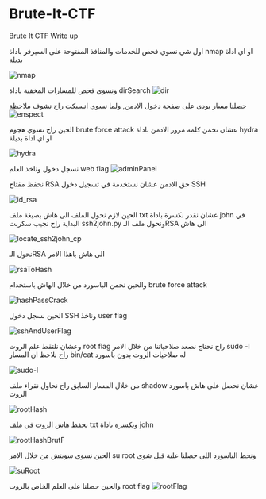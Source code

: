 # Brute-It-CTF
Brute It CTF Write up



اول شي نسوي فحص للخدمات والمنافذ المفتوحة على السيرفر باداة nmap او اي اداة بديلة 

![nmap](https://user-images.githubusercontent.com/73380139/183870835-7ae16a83-cbca-4d32-bb3c-4973f65946f0.png)

ونسوي فحص للمسارات المخفية باداة dirSearch
![dir](https://user-images.githubusercontent.com/73380139/183871211-ed09e4f3-9b4d-4f58-af90-1604265b4050.png)

حصلنا مسار يودي على صفحة دخول الادمن, ولما نسوي انسبكت راح نشوف ملاحظة  
![enspect](https://user-images.githubusercontent.com/73380139/183871465-c2822c2d-04a6-4e9e-bed0-a7fc683f1f2a.png)

الحين راح نسوي هجوم brute force attack عشان نخمن كلمة مرور الادمن باداة hydra او اي اداة بديلة 

![hydra](https://user-images.githubusercontent.com/73380139/183872093-1d9db62c-f724-4152-adc5-4ec70357dafa.png)

نسجل دخول وناخذ العلم web flag
![adminPanel](https://user-images.githubusercontent.com/73380139/183872937-c7d30a07-ba35-4383-8145-93916adce9b7.png)


نحفظ مفتاح RSA حق الادمن عشان نستخدمة في تسجيل دخول SSH

![id_rsa](https://user-images.githubusercontent.com/73380139/183873604-5a3fe2f4-3a93-4c66-89e6-f280ac706cf1.png)

الحين لازم نحول الملف الى هاش بصيغة ملف txt عشان نقدر نكسرة باداة john
في البداية راح نجيب سكربت ssh2john.py ونحول ملف الـRSA الى هاش 

![locate_ssh2john_cp](https://user-images.githubusercontent.com/73380139/183873964-bb40d3a6-ad6b-4ce8-97f1-bcd2070b760b.png)

نحول الـRSA الى هاش باهذا الامر 

![rsaToHash](https://user-images.githubusercontent.com/73380139/183874566-6efdb7fb-f476-4667-b2d4-8acefc28d57a.png)

والحين نخمن الباسورد من خلال الهاش باستخدام brute force attack 

![hashPassCrack](https://user-images.githubusercontent.com/73380139/183873958-bf37d4f6-70db-4c35-a294-5603b0d4a808.png)

الحين نسجل دخول SSH وناخذ user flag 

![sshAndUserFlag](https://user-images.githubusercontent.com/73380139/183884018-5b79089a-2669-44df-b78f-8f1a22579a7a.png)



وعشان نلتقط علم الروت root flag راح نحتاج نصعد صلاحياتنا
من خلال الامر sudo -l راح نلاحظ ان المسار bin/cat له صلاحيات الروت بدون باسورد 


![sudo-l](https://user-images.githubusercontent.com/73380139/183884447-967e6cb1-e126-4150-b4d0-1508c2bca214.png)


من خلال المسار السابق راح نحاول نقراء ملف shadow عشان نحصل على هاش باسورد الروت 

![rootHash](https://user-images.githubusercontent.com/73380139/183892698-d0a485b3-fec0-41de-a4d6-afdc909a49ff.png)


نحفظ هاش الروت في ملف txt ونكسره باداة john


![rootHashBrutF](https://user-images.githubusercontent.com/73380139/183873965-9fa91ccb-0e25-4148-9a70-0b9685f8c5f8.png)


الحين نسوي سويتش من خلال الامر su root ونحط الباسورد اللي حصلنا علية قبل شوي 

![suRoot](https://user-images.githubusercontent.com/73380139/183893549-7c93b430-0d47-4322-bfca-787582b7b38c.png)


والحين حصلنا على العلم الخاص بالروت root flag 
![rootFlag](https://user-images.githubusercontent.com/73380139/183893792-f595f572-ef9c-4f8d-92ae-547a0a041c12.png)





